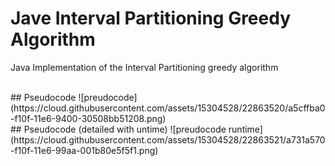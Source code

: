 # Jave Interval Partitioning Greedy Algorithm
Java Implementation of the Interval Partitioning greedy algorithm

<br>
## Pseudocode
![preudocode](https://cloud.githubusercontent.com/assets/15304528/22863520/a5cffba0-f10f-11e6-9400-30508bb51208.png)

<br>
## Pseudocode (detailed with untime)
![preudocode runtime](https://cloud.githubusercontent.com/assets/15304528/22863521/a731a570-f10f-11e6-99aa-001b80e5f5f1.png)
